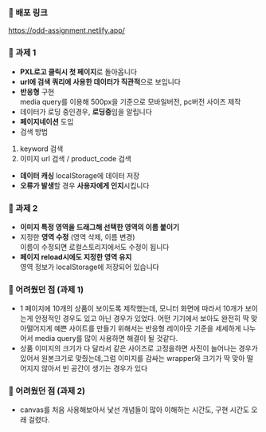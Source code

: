 ### 🍎 배포 링크
https://odd-assignment.netlify.app/

### 🍎 과제 1
- **PXL로고 클릭시 첫 페이지**로 돌아옵니다<br>
- **url에 검색 쿼리에 사용한 데이터가 직관적**으로 보입니다<br>
- **반응형** 구현 <br>
media query를 이용해 500px을 기준으로 모바일버전, pc버전 사이즈 제작
- 데이터가 로딩 중인경우, **로딩중**임을 알립니다
- **페이지네이션** 도입
- 검색 방법 <br>
1. keyword 검색 <br>
2. 이미지 url 검색 / product_code 검색 <br>
- **데이터 캐싱**
localStorage에 데이터 저장
- **오류가 발생**할 경우 **사용자에게 인지**시킵니다

### 🍎 과제 2
- **이미지 특정 영역을 드래그해 선택한 영역의 이름 붙이기**
- 지정한 **영역 수정** (영역 삭제, 이름 변경)<br>
이름이 수정되면 로컬스토리지에서도 수정이 됩니다
- **페이지 reload시에도 지정한 영역 유지**<br>
 영역 정보가 localStorage에 저장되어 있습니다

### 🍎 어려웠던 점 (과제 1)
- 1 페이지에 10개의 상품이 보이도록 제작했는데, 모니터 화면에 따라서 10개가 보이는게 안정적인 경우도 있고 아닌 경우가 있었다. 어떤 기기에서 보아도 완전히 딱 맞아떨어지게 예쁜 사이트를 만들기 위해서는 반응형 레이아웃 기준을 세세하게 나누어서 media query를 많이 사용하면 해결이 될 것같다.<br>
- 상품 이미지의 크기가 다 달라서 같은 사이즈로 고정을하면 사진이 늘어나는 경우가 있어서 원본크기로 맞췄는데,그럼 이미지를 감싸는 wrapper와 크기가 딱 맞아 떨어지지 않아서 빈 공간이 생기는 경우가 있다<br>
### 🍎 어려웠던 점 (과제 2)
- canvas를 처음 사용해보아서 낯선 개념들이 많아 이해하는 시간도, 구현 시간도 오래 걸렸다.
